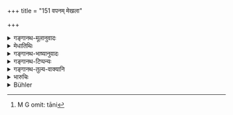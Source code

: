 +++
title = "151 वपनम् मेखला"

+++

<details><summary>गङ्गानथ-मूलानुवादः</summary>

In the performance of the Re-initiation of twice-born men, tonsure, the girdle, the staff, begging alms, and the vows are omitted.—(151)
</details>

<details><summary>मेधातिथिः</summary>

**व्रतानि** वेदव्रतानि ।

- <u>तद् अयुक्तम्</u> । ग्रहणार्थत्वात् तेषां कुतः प्राप्तिः । 

- <u>तस्माद्</u> यान्य् उपनयनकाले "मा दिवा स्वाप्सीः सायं प्रातः समिधम् आदध्या आचार्याधीनो भव" इत्य् एवमादीनि च व्रतानि । तानि[^२३५] **निवर्तन्ते** ॥ ११.१५१ ॥


[^२३५]:
     M G omit: tāni
</details>

<details><summary>गङ्गानथ-भाष्यानुवादः</summary>

‘*Vows*’—are understood to be those laid down in connection with Vedic study. But this is not right; since those vows have been laid down with a view to proper *study*, and hence there could be no possibility of their coming in on the occasion of Re-initiation. \[So that the rule declaring their omission would be redundant\] Hence the ‘vows’ in the present context should be understood to be those that are set before the student in such words as—‘Do not sleep during the day,’ ‘Fetch fuel in the morning and in the evening,’ ‘Be obedient to the Preceptor,’ and so forth. It is these that are omitted on the Re-initiation.—(151)
</details>

<details><summary>गङ्गानथ-टिप्पन्यः</summary>

This verse is quoted in *Smṛtitattva*, (p. 556);—in *Aparārka* (p.
1075);—in *Smṛtikaumudī* (p. 37), as laying down in what respects the
expiatory sacrament differs from the ordinary initiatory sacrament;—in
*Prāyaścittaviveka* (p. 104), which says that all this refers to things
that had come into contact with wine sometime in the past;—and in
*Gadādharapaddhati* (Kāla p. 325).
</details>

<details><summary>गङ्गानथ-तुल्य-वाक्यानि</summary>

*Vaśiṣṭha* (20.18).—‘They quote a verse proclaimed by Manu:—“The
tonsure, the sacred girdle, the staff and the begging of alms may be
omitted at a second Initiation.”’

*Parāśara* (12, 3).—(Same as Manu.)

*Baudhāyana* (2.1-20).—‘On the second Initiation, the cutting of the
hair and nails, the vows and the restrictive rules may be omitted.’

*Viṣṇu* (51.5).—‘On the second Initiation, the tonsure, the girdle, the
staff and the alms-begging shall be omitted.’
</details>

<details><summary>भारुचिः</summary>

निगदव्याख्यातः श्लोकः ॥ ११.१५० ॥
</details>

<details><summary>Bühler</summary>

152	The tonsure, (wearing) the sacred girdle, (carrying) a staff, going to beg, and the vows (incumbent on a student), are omitted on the second initiation of twice-born men.
</details>
